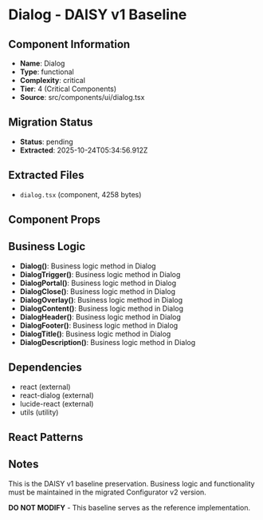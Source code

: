 # Dialog - DAISY v1 Baseline

## Component Information

- **Name**: Dialog
- **Type**: functional
- **Complexity**: critical
- **Tier**: 4 (Critical Components)
- **Source**: src/components/ui/dialog.tsx

## Migration Status

- **Status**: pending
- **Extracted**: 2025-10-24T05:34:56.912Z

## Extracted Files

- `dialog.tsx` (component, 4258 bytes)

## Component Props



## Business Logic

- **Dialog()**: Business logic method in Dialog
- **DialogTrigger()**: Business logic method in Dialog
- **DialogPortal()**: Business logic method in Dialog
- **DialogClose()**: Business logic method in Dialog
- **DialogOverlay()**: Business logic method in Dialog
- **DialogContent()**: Business logic method in Dialog
- **DialogHeader()**: Business logic method in Dialog
- **DialogFooter()**: Business logic method in Dialog
- **DialogTitle()**: Business logic method in Dialog
- **DialogDescription()**: Business logic method in Dialog

## Dependencies

- react (external)
- react-dialog (external)
- lucide-react (external)
- utils (utility)

## React Patterns



## Notes

This is the DAISY v1 baseline preservation. Business logic and functionality
must be maintained in the migrated Configurator v2 version.

**DO NOT MODIFY** - This baseline serves as the reference implementation.
